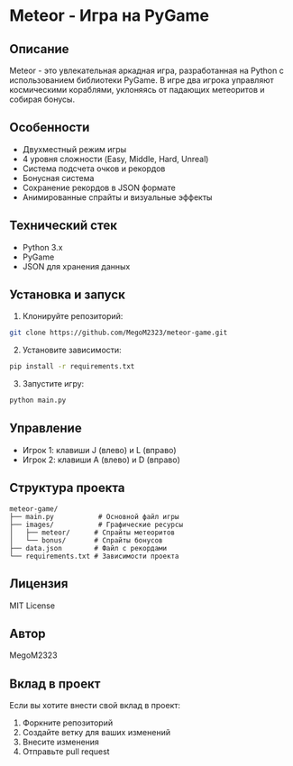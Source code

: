 # Meteor - Игра на PyGame

## Описание

Meteor - это увлекательная аркадная игра, разработанная на Python с использованием библиотеки PyGame. В игре два игрока управляют космическими кораблями, уклоняясь от падающих метеоритов и собирая бонусы.

## Особенности

- Двухместный режим игры
- 4 уровня сложности (Easy, Middle, Hard, Unreal)
- Система подсчета очков и рекордов
- Бонусная система
- Сохранение рекордов в JSON формате
- Анимированные спрайты и визуальные эффекты

## Технический стек

- Python 3.x
- PyGame
- JSON для хранения данных

## Установка и запуск

1. Клонируйте репозиторий:

```bash
git clone https://github.com/MegoM2323/meteor-game.git
```

2. Установите зависимости:

```bash
pip install -r requirements.txt
```

3. Запустите игру:

```bash
python main.py
```

## Управление

- Игрок 1: клавиши J (влево) и L (вправо)
- Игрок 2: клавиши A (влево) и D (вправо)

## Структура проекта

```
meteor-game/
├── main.py           # Основной файл игры
├── images/           # Графические ресурсы
│   ├── meteor/      # Спрайты метеоритов
│   └── bonus/       # Спрайты бонусов
├── data.json        # Файл с рекордами
└── requirements.txt # Зависимости проекта
```

## Лицензия

MIT License

## Автор

MegoM2323

## Вклад в проект

Если вы хотите внести свой вклад в проект:

1. Форкните репозиторий
2. Создайте ветку для ваших изменений
3. Внесите изменения
4. Отправьте pull request
